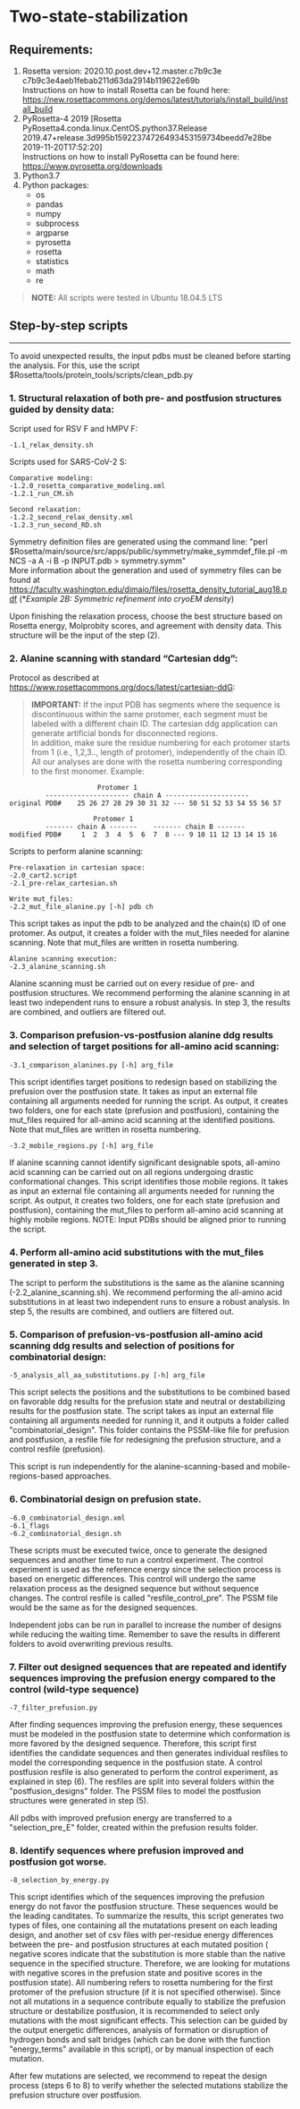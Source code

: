 # Two-state-stabilization
## Requirements:

1. Rosetta version: 2020.10.post.dev+12.master.c7b9c3e c7b9c3e4aeb1febab211d63da2914b119622e69b  
   Instructions on how to install Rosetta can be found here: https://new.rosettacommons.org/demos/latest/tutorials/install_build/install_build
3. PyRosetta-4 2019 [Rosetta PyRosetta4.conda.linux.CentOS.python37.Release 2019.47+release.3d995b15922374726493453159734beedd7e28be 2019-11-20T17:52:20]  
   Instructions on how to install PyRosetta can be found here: https://www.pyrosetta.org/downloads
5. Python3.7
6. Python packages: 
	- os
 	- pandas 
 	- numpy
 	- subprocess
 	- argparse
 	- pyrosetta 
 	- rosetta
 	- statistics
 	- math
 	- re

> **NOTE:** All scripts were tested in Ubuntu 18.04.5 LTS

## Step-by-step scripts
--------------------- 
To avoid unexpected results, the input pdbs must be cleaned before starting the analysis. For this, use the script $Rosetta/tools/protein_tools/scripts/clean_pdb.py

### 1. Structural relaxation of both pre- and postfusion structures guided by density data: 

Script used for RSV F and hMPV F:

	-1.1_relax_density.sh

Scripts used for SARS-CoV-2 S:

	Comparative modeling:
	-1.2.0_rosetta_comparative_modeling.xml
	-1.2.1_run_CM.sh

	Second relaxation:
	-1.2.2_second_relax_density.xml
	-1.2.3_run_second_RD.sh

Symmetry definition files are generated using the command line: "perl $Rosetta/main/source/src/apps/public/symmetry/make_symmdef_file.pl -m NCS -a A -i B -p INPUT.pdb > symmetry.symm"  
More information about the generation and used of symmetry files can be found at https://faculty.washington.edu/dimaio/files/rosetta_density_tutorial_aug18.pdf  (**Example 2B: Symmetric refinement into cryoEM density*)	

Upon finishing the relaxation process, choose the best structure based on Rosetta energy, Molprobity scores, and agreement with density data. This structure will be the input of the step (2).

### 2. Alanine scanning with standard “Cartesian ddg”:

Protocol as described at https://www.rosettacommons.org/docs/latest/cartesian-ddG:

> **IMPORTANT:** If the input PDB has segments where the sequence is discontinuous within the same protomer, each segment must be labeled with a different chain ID. The cartesian ddg application can generate artificial bonds for disconnected regions.  
In addition, make sure the residue numbering for each protomer starts from 1 (i.e., 1,2,3.., length of protomer), independently of the chain ID. All our analyses are done with the rosetta numbering corresponding to the first monomer. 
Example:    

					      Protomer 1
			 --------------------- chain A ---------------------
	original PDB#    25 26 27 28 29 30 31 32 --- 50 51 52 53 54 55 56 57

					     Protomer 1
			 ------- chain A -------    ------- chain B -------
	modified PDB#     1  2  3  4  5  6  7  8 --- 9 10 11 12 13 14 15 16


Scripts to perform alanine scanning:

	Pre-relaxation in cartesian space:
	-2.0_cart2.script
	-2.1_pre-relax_cartesian.sh

	Write mut_files:
	-2.2_mut_file_alanine.py [-h] pdb ch 
This script takes as input the pdb to be analyzed and the chain(s) ID of one protomer. As output, it creates a folder with the mut_files needed for alanine scanning. Note that mut_files are written in rosetta numbering.  

	Alanine scanning execution:
	-2.3_alanine_scanning.sh

Alanine scanning must be carried out on every residue of pre- and postfusion structures. We recommend performing the alanine scanning in at least two independent runs to ensure a robust analysis. In step 3, the results are combined, and outliers are filtered out.  


### 3. Comparison prefusion-vs-postfusion alanine ddg results and selection of target positions for all-amino acid scanning: 

	-3.1_comparison_alanines.py [-h] arg_file 
This script identifies target positions to redesign based on stabilizing the prefusion over the postfusion state. It takes as input an external file containing all arguments needed for running the script. As output, it creates two folders, one for each state (prefusion and postfusion), containing the mut_files required for all-amino acid scanning at the identified positions. Note that mut_files are written in rosetta numbering.

	-3.2_mobile_regions.py [-h] arg_file
If alanine scanning cannot identify significant designable spots, all-amino acid scanning can be carried out on all regions undergoing drastic conformational changes. This script identifies those mobile regions. It takes as input an external file containing all arguments needed for running the script. As output, it creates two folders, one for each state (prefusion and postfusion), containing the mut_files to perform all-amino acid scanning at highly mobile regions. NOTE: Input PDBs should be aligned prior to running the script.


### 4. Perform all-amino acid substitutions with the mut_files generated in step 3. 
The script to perform the substitutions is the same as the alanine scanning (-2.2_alanine_scanning.sh). We recommend performing the all-amino acid substitutions in at least two independent runs to ensure a robust analysis. In step 5, the results are combined, and outliers are filtered out.


### 5. Comparison of prefusion-vs-postfusion all-amino acid scanning ddg results and selection of positions for combinatorial design:
	
	-5_analysis_all_aa_substitutions.py [-h] arg_file
This script selects the positions and the substitutions to be combined based on favorable ddg results for the prefusion state and neutral or destabilizing results for the postfusion state. The script takes as input an external file containing all arguments needed for running it, and it outputs a folder called "combinatorial_design". This folder contains the PSSM-like file for prefusion and postfusion, a resfile file for redesigning the prefusion structure, and a control resfile (prefusion).  

This script is run independently for the alanine-scanning-based and mobile-regions-based approaches.

### 6. Combinatorial design on prefusion state. 

	-6.0_combinatorial_design.xml
	-6.1_flags
	-6.2_combinatorial_design.sh
	
These scripts must be executed twice, once to generate the designed sequences and another time to run a control experiment. The control experiment is used as the reference energy since the selection process is based on energetic differences. This control will undergo the same relaxation process as the designed sequence but without sequence changes. The control resfile is called "resfile_control_pre". The PSSM file would be the same as for the designed sequences.

Independent jobs can be run in parallel to increase the number of designs while reducing the waiting time. Remember to save the results in different folders to avoid overwriting previous results.


### 7. Filter out designed sequences that are repeated and identify sequences improving the prefusion energy compared to the control (wild-type sequence)

	-7_filter_prefusion.py

After finding sequences improving the prefusion energy, these sequences must be modeled in the postfusion state to determine which conformation is more favored by the designed sequence. Therefore, this script first identifies the candidate sequences and then generates individual resfiles to model the corresponding sequence in the postfusion state. A control postfusion resfile is also generated to perform the control experiment, as explained in step (6). The resfiles are split into several folders within the "postfusion_designs" folder. The PSSM files to model the postfusion structures were generated in step (5).  

All pdbs with improved prefusion energy are transferred to a "selection_pre_E" folder, created within the prefusion results folder.

### 8. Identify sequences where prefusion improved and postfusion got worse. 

	-8_selection_by_energy.py

This script identifies which of the sequences improving the prefusion energy do not favor the postfusion structure. These sequences would be the leading canditates. To summarize the results, this script generates two types of files, one containing all the mutatations present on each leading design, and another set of csv files with per-residue energy differences between the pre- and postfusion structures at each mutated position ( negative scores indicate that the substitution is more stable than the native sequence in the specified structure. Therefore, we are looking for mutations with negative scores in the prefusion state and positive scores in the postfusion state). All numbering refers to rosetta numbering for the first protomer of the prefusion structure (if it is not specified otherwise).
Since not all mutations in a sequence contribute equally to stabilize the prefusion structure or destabilize postfusion, it is recommended to select only mutations with the most significant effects. This selection can be guided by the output energetic differences, analysis  of formation or disruption of hydrogen bonds and salt bridges (which can be done with the function "energy_terms" available in this script), or by manual inspection of each mutation.  

After few mutations are selected, we recommend to repeat the design process (steps 6 to 8) to verify whether the selected mutations stabilize the prefusion structure over postfusion.


